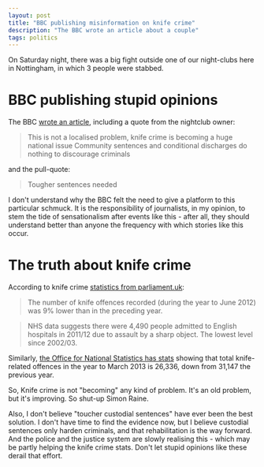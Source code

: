 ```yaml
---
layout: post
title: "BBC publishing misinformation on knife crime"
description: "The BBC wrote an article about a couple"
tags: politics
---
```


On Saturday night, there was a big fight outside one of our night-clubs here in Nottingham, in which 3 people were stabbed.

BBC publishing stupid opinions
===

The BBC [wrote an article](http://www.bbc.co.uk/news/uk-england-nottinghamshire-24691928), including a quote from the nightclub owner:

> This is not a localised problem, knife crime is becoming a huge national issue
> Community sentences and conditional discharges do nothing to discourage criminals

and the pull-quote:

> Tougher sentences needed

I don't understand why the BBC felt the need to give a platform to this particular schmuck. It is the responsibility of journalists, in my opinion, to stem the tide of sensationalism after events like this - after all, they should understand better than anyone the frequency with which stories like this occur.

The truth about knife crime
===

According to knife crime [statistics from parliament.uk](http://www.parliament.uk/briefing-papers/Sn04304):

> The number of knife offences recorded (during the year to June 2012) was 9% lower than in the preceding year.

> NHS data suggests there were 4,490 people admitted to English hospitals in 2011/12 due to assault by a sharp object. The lowest level since 2002/03.

Similarly, [the Office for National Statistics has stats](http://www.ons.gov.uk/ons/rel/crime-stats/crime-statistics/period-ending-march-2013/stb-crime--period-ending-march-2013.html#tab-Offences-involving-knives-and-sharp-instruments) showing that total knife-related offences in the year to March 2013 is 26,336, down from 31,147 the previous year.

So, Knife crime is not "becoming" any kind of problem. It's an old problem, but it's improving. So shut-up Simon Raine.

Also, I don't believe "toucher custodial sentences" have ever been the best solution. I don't have time to find the evidence now, but I believe custodial sentences only harden criminals, and that rehabilitation is the way forward. And the police and the justice system are slowly realising this - which may be partly helping the knife crime stats. Don't let stupid opinions like these derail that effort.
